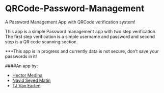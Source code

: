 QRCode-Password-Management
==========================

A Password Management App with QRCode verification system!

This app is a simple Password management app with two step verification. 
The first step verification is a simple username and password and second step is a QR code scanning section. 

***This app is in progress and currently data is not secure, don't save your passwords in it!




####An app by:

 * [Hector Medina](https://github.com/HectorMF)
 * [Navid Seyed Matin](https://github.com/navidmatin)
 * [TJ Van Earten](https://github.com/tjvaneerten)


